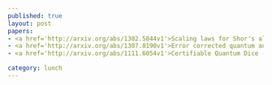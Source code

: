 ```yaml
---
published: true
layout: post
papers:
- <a href='http://arxiv.org/abs/1302.5844v1'>Scaling laws for Shor's algorithm with a banded quantum Fourier transform, Nam2013</a>
- <a href='http://arxiv.org/abs/1307.8190v1'>Error corrected quantum annealing with hundreds of qubits, Pudenz2013a</a>
- <a href='http://arxiv.org/abs/1111.6054v1'>Certifiable Quantum Dice - Or, testable exponential randomness expansion, Vazirani2011</a>

category: lunch
---
```

